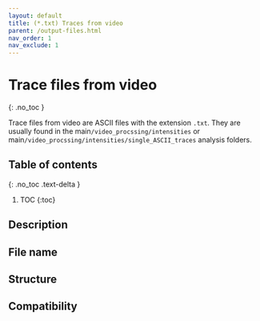 ```yaml
---
layout: default
title: (*.txt) Traces from video
parent: /output-files.html
nav_order: 1
nav_exclude: 1
---
```



# Trace files from video
{: .no_toc }

Trace files from video are ASCII files with the extension `.txt`. They are usually found in the main`/video_procssing/intensities` or main`/video_procssing/intensities/single_ASCII_traces` analysis folders.

## Table of contents
{: .no_toc .text-delta }

1. TOC
{:toc}

## Description

## File name

## Structure

## Compatibility
